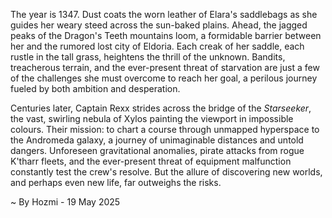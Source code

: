 
The year is 1347.  Dust coats the worn leather of Elara's saddlebags as she guides her weary steed across the sun-baked plains.  Ahead, the jagged peaks of the Dragon's Teeth mountains loom, a formidable barrier between her and the rumored lost city of Eldoria.  Each creak of her saddle, each rustle in the tall grass, heightens the thrill of the unknown.  Bandits, treacherous terrain, and the ever-present threat of starvation are just a few of the challenges she must overcome to reach her goal, a perilous journey fueled by both ambition and desperation.


Centuries later, Captain Rexx strides across the bridge of the *Starseeker*, the vast, swirling nebula of Xylos painting the viewport in impossible colours.  Their mission: to chart a course through unmapped hyperspace to the Andromeda galaxy, a journey of unimaginable distances and untold dangers.  Unforeseen gravitational anomalies, pirate attacks from rogue K'tharr fleets, and the ever-present threat of equipment malfunction constantly test the crew's resolve.  But the allure of discovering new worlds, and perhaps even new life, far outweighs the risks.

~ By Hozmi - 19 May 2025

